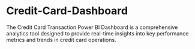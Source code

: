 # Credit-Card-Dashboard
The Credit Card Transaction Power BI Dashboard is a comprehensive analytics tool designed to provide real-time insights into key performance metrics and trends in credit card operations.
